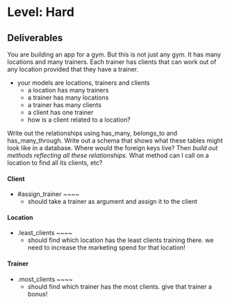 # Level: Hard

## Deliverables
You are building an app for a gym. But this is not just any gym. It has many locations and many trainers. Each trainer has clients that can work out of any location provided that they have a trainer.
- your models are locations, trainers and clients
  - a location has many trainers
  - a trainer has many locations
  - a trainer has many clients
  - a client has one trainer
  - how is a client related to a location?

Write out the relationships using has_many, belongs_to and has_many_through. Write out a schema that shows what these tables might look like in a database. Where would the foreign keys live? Then *build out methods reflecting all these relationships.* What method can I call on a location to find all its clients, etc?

#### Client
- #assign_trainer ~~~~
  - should take a trainer as argument and assign it to the client

#### Location
- .least_clients ~~~~
  - should find which location has the least clients training there. we need to increase the marketing spend for that location!

#### Trainer
- .most_clients ~~~~
  - should find which trainer has the most clients. give that trainer a bonus!
